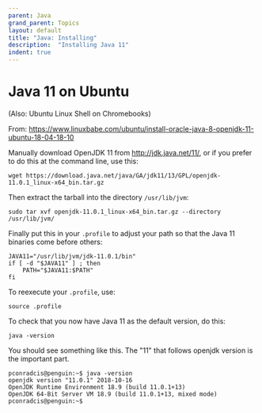 ```yaml
---
parent: Java
grand_parent: Topics
layout: default
title: "Java: Installing"
description:  "Installing Java 11"
indent: true
---
```


# Java 11 on Ubuntu

(Also: Ubuntu Linux Shell on  Chromebooks)

From: <https://www.linuxbabe.com/ubuntu/install-oracle-java-8-openjdk-11-ubuntu-18-04-18-10>

Manually download OpenJDK 11 from <http://jdk.java.net/11/>, or if you prefer to do this at the command line, use 
this:

```
wget https://download.java.net/java/GA/jdk11/13/GPL/openjdk-11.0.1_linux-x64_bin.tar.gz
```

Then extract the tarball into the directory `/usr/lib/jvm`:

```
sudo tar xvf openjdk-11.0.1_linux-x64_bin.tar.gz --directory /usr/lib/jvm/
```

Finally put this in your `.profile` to adjust your path so that the Java 11 binaries come before others:

```
JAVA11="/usr/lib/jvm/jdk-11.0.1/bin"
if [ -d "$JAVA11" ] ; then
    PATH="$JAVA11:$PATH"
fi
```

To reexecute your `.profile`, use:

```
source .profile
```

To check that you now have Java 11 as the default version, do this:

```
java -version
```

You should see something like this.   The "11" that follows openjdk version is the important part.

```
pconradcis@penguin:~$ java -version
openjdk version "11.0.1" 2018-10-16
OpenJDK Runtime Environment 18.9 (build 11.0.1+13)
OpenJDK 64-Bit Server VM 18.9 (build 11.0.1+13, mixed mode)
pconradcis@penguin:~$ 
```
